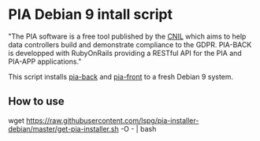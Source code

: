 # PIA Debian 9 intall script

"The PIA software is a free tool published by the [CNIL](https://www.cnil.fr/en/open-source-pia-software-helps-carry-out-data-protection-impact-assesment) which aims to help data controllers build and demonstrate compliance to the GDPR. 
PIA-BACK is developped with RubyOnRails providing a RESTful API for the PIA and PIA-APP applications."

This script installs [pia-back](https://raw.githubusercontent.com/LINCnil/pia-back) and [pia-front](https://github.com/LINCnil/pia) to a fresh Debian 9 system.

## How to use

wget https://raw.githubusercontent.com/lspg/pia-installer-debian/master/get-pia-installer.sh -O - | bash